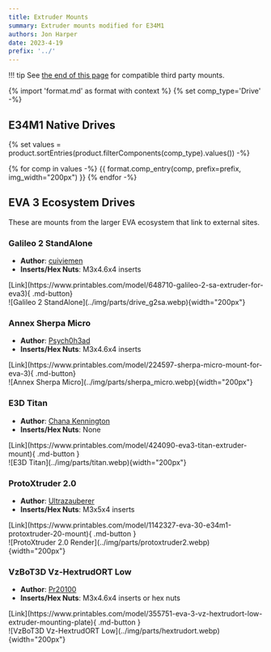 ```yaml
---
title: Extruder Mounts
summary: Extruder mounts modified for E34M1
authors: Jon Harper
date: 2023-4-19
prefix: '../'
---
```


!!! tip
    See [the end of this page](#eva-3-ecosystem-drives) for compatible third party mounts.

{% import 'format.md' as format with context %}
{% set comp_type='Drive' -%}

## E34M1 Native Drives

{% set values = product.sortEntries(product.filterComponents(comp_type).values()) -%}

{% for comp in values -%}
{{ format.comp_entry(comp, prefix=prefix, img_width="200px") }}
{% endfor -%}


## EVA 3 Ecosystem Drives

These are mounts from the larger EVA ecosystem that link to external sites.

### Galileo 2 StandAlone

<div markdown class="jh-grid-container jh-grid-2">
<div markdown class="jh-grid-para">

- **Author**: [cuiviemen](https://www.printables.com/@cuiviemen_127292)
- **Inserts/Hex Nuts**: M3x4.6x4 inserts

<div markdown class="jh-grid-container jh-grid-1 jh-link-grid">
[Link](https://www.printables.com/model/648710-galileo-2-sa-extruder-for-eva3){ .md-button}
</div>
</div>
<div markdown class="jh-grid-img">
![Galileo 2 StandAlone](../img/parts/drive_g2sa.webp){width="200px"}
</div>
</div>

### Annex Sherpa Micro

<div markdown class="jh-grid-container jh-grid-2">
<div markdown class="jh-grid-para">

- **Author**: [Psych0h3ad](https://www.printables.com/@Psych0h3ad_168275)
- **Inserts/Hex Nuts**: M3x4.6x4 inserts

<div markdown class="jh-grid-container jh-grid-1 jh-link-grid">
[Link](https://www.printables.com/model/224597-sherpa-micro-mount-for-eva-3){ .md-button}
</div>
</div>
<div markdown class="jh-grid-img">
![Annex Sherpa Micro](../img/parts/sherpa_micro.webp){width="200px"}
</div>
</div>

### E3D Titan

<div markdown class="jh-grid-container jh-grid-2">
<div markdown class="jh-grid-para">

- **Author**: [Chana Kennington](https://www.printables.com/@ChanaKenningt_484474)
- **Inserts/Hex Nuts**: None

<div markdown class="jh-grid-container jh-grid-1 jh-link-grid">
[Link](https://www.printables.com/model/424090-eva3-titan-extruder-mount){ .md-button }
</div>
</div>
<div markdown class="jh-grid-img">
![E3D Titan](../img/parts/titan.webp){width="200px"}
</div>
</div>

### ProtoXtruder 2.0

<div markdown class="jh-grid-container jh-grid-2">
<div markdown class="jh-grid-para">

- **Author**: [Ultrazauberer](https://www.printables.com/@Ultrazauberer_772128)
- **Inserts/Hex Nuts**: M3x5x4 inserts

<div markdown class="jh-grid-container jh-grid-1 jh-link-grid">
[Link](https://www.printables.com/model/1142327-eva-30-e34m1-protoxtruder-20-mount){ .md-button }
</div>
</div>
<div markdown class="jh-grid-img">
![ProtoXtruder 2.0 Render](../img/parts/protoxtruder2.webp){width="200px"}
</div>
</div>

### VzBoT3D Vz-HextrudORT Low

<div markdown class="jh-grid-container jh-grid-2">
<div markdown class="jh-grid-para">

- **Author**: [Pr20100](https://www.printables.com/@Pr20100)
- **Inserts/Hex Nuts**: M3x4.6x4 inserts or hex nuts

<div markdown class="jh-grid-container jh-grid-1 jh-link-grid">
[Link](https://www.printables.com/model/355751-eva-3-vz-hextrudort-low-extruder-mounting-plate){ .md-button }
</div>
</div>
<div markdown class="jh-grid-img">
![VzBoT3D Vz-HextrudORT Low](../img/parts/hextrudort.webp){width="200px"}
</div>
</div>